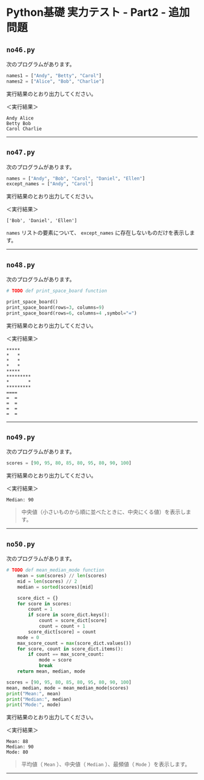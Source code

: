# Python基礎 実力テスト - Part2 - 追加問題

## `no46.py`

次のプログラムがあります。

``` py
names1 = ["Andy", "Betty", "Carol"]
names2 = ["Alice", "Bob", "Charlie"]
```

実行結果のとおり出力してください。

＜実行結果＞

``` 
Andy Alice
Betty Bob
Carol Charlie
```

---

## `no47.py`

次のプログラムがあります。

``` py
names = ["Andy", "Bob", "Carol", "Daniel", "Ellen"]
except_names = ["Andy", "Carol"]
```

実行結果のとおり出力してください。

＜実行結果＞

``` 
['Bob', 'Daniel', 'Ellen'] 
```

`names` リストの要素について、 `except_names` に存在しないものだけを表示します。

---

## `no48.py`

次のプログラムがあります。

``` py
# TODO def print_space_board function

print_space_board()
print_space_board(rows=3, columns=9)
print_space_board(rows=6, columns=4 ,symbol="=")

```

実行結果のとおり出力してください。

＜実行結果＞

``` 
*****
*   *
*   *
*   *
*****
*********
*       *
*********
====
=  =
=  =
=  =
=  =
```

---

## `no49.py`

次のプログラムがあります。

``` py
scores = [90, 95, 80, 85, 80, 95, 80, 90, 100]
```

実行結果のとおり出力してください。

＜実行結果＞

``` 
Median: 90
```

> 中央値（小さいものから順に並べたときに、中央にくる値）を表示します。

---

## `no50.py`

次のプログラムがあります。

``` py
# TODO def mean_median_mode function
    mean = sum(scores) // len(scores)
    mid = len(scores) // 2
    median = sorted(scores)[mid]

    score_dict = {}
    for score in scores:
        count = 1
        if score in score_dict.keys():
            count = score_dict[score]
            count = count + 1
        score_dict[score] = count
    mode = 0
    max_score_count = max(score_dict.values())
    for score, count in score_dict.items():
        if count == max_score_count:
            mode = score
            break
    return mean, median, mode

scores = [90, 95, 80, 85, 80, 95, 80, 90, 100]
mean, median, mode = mean_median_mode(scores)
print("Mean:", mean)
print("Median:", median)
print("Mode:", mode)

```

実行結果のとおり出力してください。

＜実行結果＞

``` 
Mean: 88
Median: 90
Mode: 80
```

> 平均値（ `Mean` ）、中央値（ `Median` ）、最頻値（ `Mode` ）を表示します。

---
